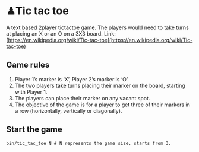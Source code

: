 # ♟Tic tac toe

A text based 2­player tic­tac­toe game. The players would need to take turns at placing an X or an O on a 3X3 board.
Link: [https://en.wikipedia.org/wiki/Tic-tac-toe](https://en.wikipedia.org/wiki/Tic-tac-toe)

## Game rules
1. Player 1’s marker is ‘X’, Player 2’s marker is ‘O’.
2. The two players take turns placing their marker on the board, starting with Player 1.
3. The players can place their marker on any vacant spot.
4. The objective of the game is for a player to get three of their markers in a row
(horizontally, vertically or diagonally).

## Start the game

```
bin/tic_tac_toe N # N represents the game size, starts from 3.
```
